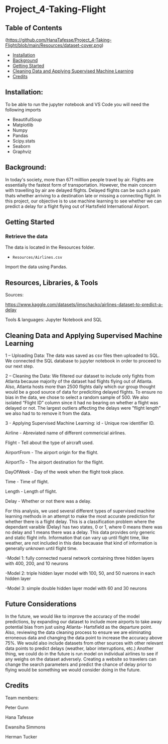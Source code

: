 # Project_4-Taking-Flight

## Table of Contents

(https://github.com/HanaTafesse/Project_4-Taking-Flight/blob/main/Resources/dataset-cover.png)

- [Installation](#installation)
- [Background](#background)
- [Getting Started](#getting)
- [Cleaning Data and Applying Supervised Machine Learning](#CleaningDataandApplyingSupervisedMachineLearning)
- [Credits](#credits)

## Installation:

To be able to run the jupyter notebook and VS Code you will need the following imports

- BeautifulSoup
- Matplotlib
- Numpy
- Pandas
- Scipy.stats
- Seaborn
- Graphviz

## Background:
 In today's society, more than 671 milllion people travel by air. Flights are essentially the fastest form of transportation. However, the main concern with travelling by air are delayed flights. Delayed flights can be such a pain thats whether arriving to a destination late or missing a connecting flight. In this project, our objective is to use machine learning to see whether we can predict a delay for a flight flying out of Hartsfield International Airport. 

## Getting Started
### Retrieve the data

The data is located in the Resources folder.

* `Resources/Airlines.csv`

Import the data using Pandas.


## Resources, Libraries, & Tools

Sources:

https://www.kaggle.com/datasets/jimschacko/airlines-dataset-to-predict-a-delay

Tools & languages: Jupyter Notebook and SQL


## Cleaning Data and Applying Supervised Machine Learning
1 – Uploading Data:
 The data was saved as csv files then uploaded to SQL. We connected the SQL database to jupyter notebook in order to proceed to our next step.  

2 – Cleaning the Data:
    We filtered our dataset to include only fights from Atlanta because majority of the dataset had flights flying out of Atlanta. Also, Atlanta hosts more than 2500 flights daily which our group thought would be a good source of data for prediciting delayed flights. To ensure no bias in the data, we chose to select a random sample of 500. We also isolated “Flight ID” column since it had no bearing on whether a flight was delayed or not. The largest outliers affecting the delays were "flight length" we also had to to remove it from the data. 

3 - Applying Supervised Machine Learning:
id - Unique row identifier ID.

Airline - Abreviated name of different commericial airlines.

Flight - Tell about the type of aircraft used.

AirportFrom - The airport origin for the flight.

AirportTo - The airport destination for the flight.

DayOfWeek - Day of the week when the flight took place.

Time - Time of flight.

Length - Length of flight.

Delay - Whether or not there was a delay.

For this analysis, we used several different types of supervised machine learning methods in an attempt to make the most accurate prediction for whether there is a flight delay. This is a classification problem where the dependant varaible (Delay) has two states, 0 or 1, where 0 means there was no delay and 1 means there was a delay. This data provides only generic and static flight info. Information that can vary up until flight time, like weather, are not included in this data becauase that kind of information is generally unknown until flight time.

-Model 1: fully connected nueral network containing three hidden layers with 400, 200, and 10 neurons 

-Model 2: triple hidden layer model with 100, 50, and 50 nuerons in each hidden layer 

-Model 3: simple double hidden layer model with 60 and 30 neurons

## Future Considerations

In the future, we would like to improve the accuracy of the model predictions, by expanding our dataset to include more airports to take away potential bias from just using Atlanta- Hartsfield as the departure point. Also, reviewing the data cleaning process to ensure we are eliminating erroneous data and changing the data point to increase the accuracy above 75%. We would also include datasets from other sources with other relevant data points to predict delays (weather, labor interruptions, etc.) Another thing, we could do in the future is run model on individual airlines to see if any weighs on the dataset adversely. Creating a website so travelers can change the search parameters and predict the chance of delay prior to flying would be something we would consider doing in the future. 



## Credits
Team members:

Peter Gunn 

Hana Tafesse

Ewansiha Simmons 

Herman Tucker 